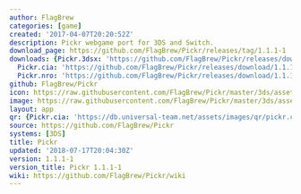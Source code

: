 ```yaml
---
author: FlagBrew
categories: [game]
created: '2017-04-07T20:20:52Z'
description: Pickr webgame port for 3DS and Switch.
download_page: https://github.com/FlagBrew/Pickr/releases/tag/1.1.1-1
downloads: {Pickr.3dsx: 'https://github.com/FlagBrew/Pickr/releases/download/1.1.1-1/Pickr.3dsx',
  Pickr.cia: 'https://github.com/FlagBrew/Pickr/releases/download/1.1.1-1/Pickr.cia',
  Pickr.nro: 'https://github.com/FlagBrew/Pickr/releases/download/1.1.1-1/Pickr.nro'}
github: FlagBrew/Pickr
icon: https://raw.githubusercontent.com/FlagBrew/Pickr/master/3ds/assets/icon.png
image: https://raw.githubusercontent.com/FlagBrew/Pickr/master/3ds/assets/banner.png
layout: app
qr: {Pickr.cia: 'https://db.universal-team.net/assets/images/qr/pickr.cia.png'}
source: https://github.com/FlagBrew/Pickr
systems: [3DS]
title: Pickr
updated: '2018-07-17T20:04:30Z'
version: 1.1.1-1
version_title: Pickr 1.1.1-1
wiki: https://github.com/FlagBrew/Pickr/wiki
---
```

